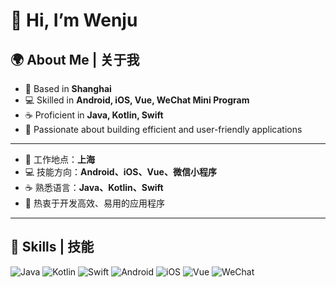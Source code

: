 # 👋 Hi, I’m Wenju  

## 🌍 About Me | 关于我
- 📍 Based in **Shanghai**  
- 💻 Skilled in **Android, iOS, Vue, WeChat Mini Program**  
- ☕ Proficient in **Java, Kotlin, Swift**  
- 🚀 Passionate about building efficient and user-friendly applications  

---

- 📍 工作地点：**上海**  
- 💻 技能方向：**Android、iOS、Vue、微信小程序**  
- ☕ 熟悉语言：**Java、Kotlin、Swift**  
- 🚀 热衷于开发高效、易用的应用程序  

---

## 🔧 Skills | 技能
![Java](https://img.shields.io/badge/Java-007396?style=flat&logo=openjdk&logoColor=white)
![Kotlin](https://img.shields.io/badge/Kotlin-0095D5?style=flat&logo=kotlin&logoColor=white)
![Swift](https://img.shields.io/badge/Swift-FA7343?style=flat&logo=swift&logoColor=white)
![Android](https://img.shields.io/badge/Android-3DDC84?style=flat&logo=android&logoColor=white)
![iOS](https://img.shields.io/badge/iOS-000000?style=flat&logo=apple&logoColor=white)
![Vue](https://img.shields.io/badge/Vue.js-35495E?style=flat&logo=vue.js&logoColor=4FC08D)
![WeChat](https://img.shields.io/badge/WeChat%20Mini%20Program-07C160?style=flat&logo=wechat&logoColor=white)
